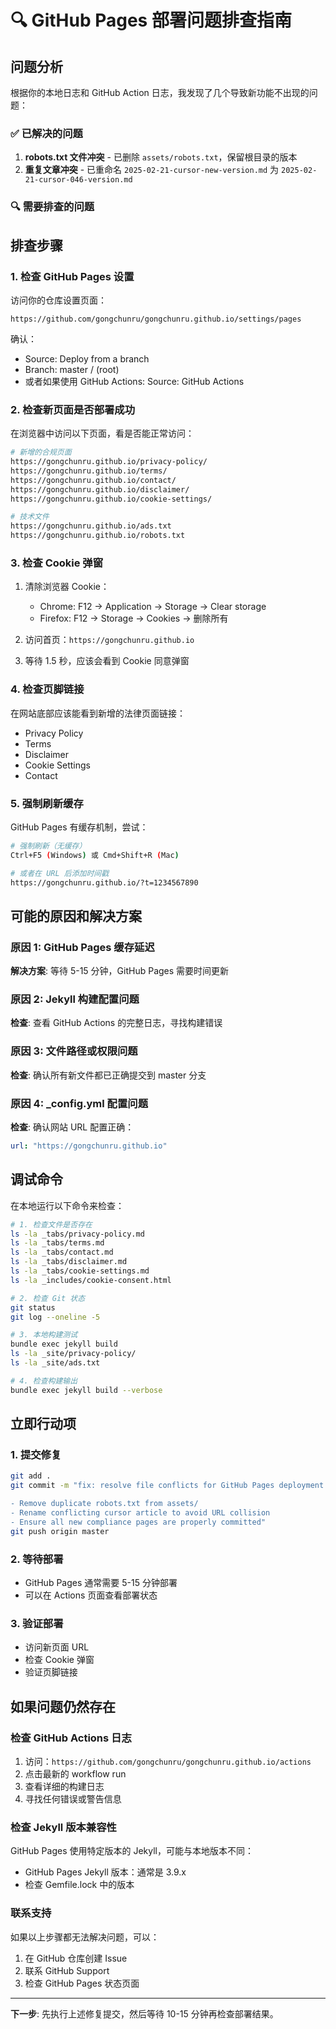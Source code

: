 # 🔍 GitHub Pages 部署问题排查指南

## 问题分析

根据你的本地日志和 GitHub Action 日志，我发现了几个导致新功能不出现的问题：

### ✅ 已解决的问题

1. **robots.txt 文件冲突** - 已删除 `assets/robots.txt`，保留根目录的版本
2. **重复文章冲突** - 已重命名 `2025-02-21-cursor-new-version.md` 为 `2025-02-21-cursor-046-version.md`

### 🔍 需要排查的问题

## 排查步骤

### 1. 检查 GitHub Pages 设置

访问你的仓库设置页面：
```
https://github.com/gongchunru/gongchunru.github.io/settings/pages
```

确认：
- Source: Deploy from a branch
- Branch: master / (root)
- 或者如果使用 GitHub Actions: Source: GitHub Actions

### 2. 检查新页面是否部署成功

在浏览器中访问以下页面，看是否能正常访问：

```bash
# 新增的合规页面
https://gongchunru.github.io/privacy-policy/
https://gongchunru.github.io/terms/
https://gongchunru.github.io/contact/
https://gongchunru.github.io/disclaimer/
https://gongchunru.github.io/cookie-settings/

# 技术文件
https://gongchunru.github.io/ads.txt
https://gongchunru.github.io/robots.txt
```

### 3. 检查 Cookie 弹窗

1. 清除浏览器 Cookie：
   - Chrome: F12 → Application → Storage → Clear storage
   - Firefox: F12 → Storage → Cookies → 删除所有

2. 访问首页：`https://gongchunru.github.io`

3. 等待 1.5 秒，应该会看到 Cookie 同意弹窗

### 4. 检查页脚链接

在网站底部应该能看到新增的法律页面链接：
- Privacy Policy
- Terms  
- Disclaimer
- Cookie Settings
- Contact

### 5. 强制刷新缓存

GitHub Pages 有缓存机制，尝试：
```bash
# 强制刷新（无缓存）
Ctrl+F5 (Windows) 或 Cmd+Shift+R (Mac)

# 或者在 URL 后添加时间戳
https://gongchunru.github.io/?t=1234567890
```

## 可能的原因和解决方案

### 原因 1: GitHub Pages 缓存延迟
**解决方案**: 等待 5-15 分钟，GitHub Pages 需要时间更新

### 原因 2: Jekyll 构建配置问题
**检查**: 查看 GitHub Actions 的完整日志，寻找构建错误

### 原因 3: 文件路径或权限问题
**检查**: 确认所有新文件都已正确提交到 master 分支

### 原因 4: _config.yml 配置问题
**检查**: 确认网站 URL 配置正确：
```yaml
url: "https://gongchunru.github.io"
```

## 调试命令

在本地运行以下命令来检查：

```bash
# 1. 检查文件是否存在
ls -la _tabs/privacy-policy.md
ls -la _tabs/terms.md
ls -la _tabs/contact.md
ls -la _tabs/disclaimer.md
ls -la _tabs/cookie-settings.md
ls -la _includes/cookie-consent.html

# 2. 检查 Git 状态
git status
git log --oneline -5

# 3. 本地构建测试
bundle exec jekyll build
ls -la _site/privacy-policy/
ls -la _site/ads.txt

# 4. 检查构建输出
bundle exec jekyll build --verbose
```

## 立即行动项

### 1. 提交修复
```bash
git add .
git commit -m "fix: resolve file conflicts for GitHub Pages deployment

- Remove duplicate robots.txt from assets/
- Rename conflicting cursor article to avoid URL collision
- Ensure all new compliance pages are properly committed"
git push origin master
```

### 2. 等待部署
- GitHub Pages 通常需要 5-15 分钟部署
- 可以在 Actions 页面查看部署状态

### 3. 验证部署
- 访问新页面 URL
- 检查 Cookie 弹窗
- 验证页脚链接

## 如果问题仍然存在

### 检查 GitHub Actions 日志
1. 访问：`https://github.com/gongchunru/gongchunru.github.io/actions`
2. 点击最新的 workflow run
3. 查看详细的构建日志
4. 寻找任何错误或警告信息

### 检查 Jekyll 版本兼容性
GitHub Pages 使用特定版本的 Jekyll，可能与本地版本不同：
- GitHub Pages Jekyll 版本：通常是 3.9.x
- 检查 Gemfile.lock 中的版本

### 联系支持
如果以上步骤都无法解决问题，可以：
1. 在 GitHub 仓库创建 Issue
2. 联系 GitHub Support
3. 检查 GitHub Pages 状态页面

---

**下一步**: 先执行上述修复提交，然后等待 10-15 分钟再检查部署结果。
